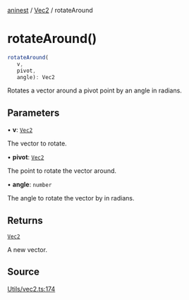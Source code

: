 [aninest](../../index.md) / [Vec2](../index.md) / rotateAround

# rotateAround()

```ts
rotateAround(
   v, 
   pivot, 
   angle): Vec2
```

Rotates a vector around a pivot point by an angle in radians.

## Parameters

• **v**: [`Vec2`](../type-aliases/Vec2.md)

The vector to rotate.

• **pivot**: [`Vec2`](../type-aliases/Vec2.md)

The point to rotate the vector around.

• **angle**: `number`

The angle to rotate the vector by in radians.

## Returns

[`Vec2`](../type-aliases/Vec2.md)

A new vector.

## Source

[Utils/vec2.ts:174](https://github.com/zphrs/aninest/blob/f1bf3a3/src/Utils/vec2.ts#L174)
